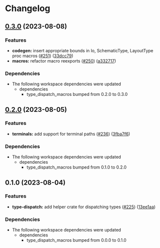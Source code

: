 # Changelog

## [0.3.0](https://github.com/substrate-labs/substrate2/compare/type_dispatch-v0.2.0...type_dispatch-v0.3.0) (2023-08-08)


### Features

* **codegen:** insert appropriate bounds in Io, SchematicType, LayoutType proc macros ([#251](https://github.com/substrate-labs/substrate2/issues/251)) ([33dcc79](https://github.com/substrate-labs/substrate2/commit/33dcc797fdbeb21ad046093e655acf965fd99321))
* **macros:** refactor macro reexports ([#250](https://github.com/substrate-labs/substrate2/issues/250)) ([a332717](https://github.com/substrate-labs/substrate2/commit/a332717e549fdea50306067e1c92dc60293aed4c))


### Dependencies

* The following workspace dependencies were updated
  * dependencies
    * type_dispatch_macros bumped from 0.2.0 to 0.3.0

## [0.2.0](https://github.com/substrate-labs/substrate2/compare/type_dispatch-v0.1.0...type_dispatch-v0.2.0) (2023-08-05)


### Features

* **terminals:** add support for terminal paths ([#236](https://github.com/substrate-labs/substrate2/issues/236)) ([3fba7f6](https://github.com/substrate-labs/substrate2/commit/3fba7f6227bbf2efcaf79d849c79175e44d783a4))


### Dependencies

* The following workspace dependencies were updated
  * dependencies
    * type_dispatch_macros bumped from 0.1.0 to 0.2.0

## 0.1.0 (2023-08-04)


### Features

* **type-dispatch:** add helper crate for dispatching types ([#225](https://github.com/substrate-labs/substrate2/issues/225)) ([13ee1aa](https://github.com/substrate-labs/substrate2/commit/13ee1aa1b287ed0c147549003c0af815b849577b))


### Dependencies

* The following workspace dependencies were updated
  * dependencies
    * type_dispatch_macros bumped from 0.0.0 to 0.1.0

